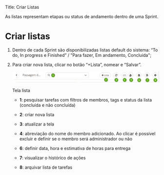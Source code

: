 Title: Criar Listas

As listas representam etapas ou status de andamento dentro de uma Sprint.

# Criar listas

1.  Dentro de cada Sprint são disponibilizadas listas default do sistema: “To do, In progress e Finished” / "Para fazer, Em andamento, Concluida";

2.  Para criar nova lista, clicar no botão “+Lista”, nomear e “Salvar”.

    ![tela lista](images/figure-2-simple.png)
    
    Tela lista


    -   **1**: pesquisar tarefas com filtros de membros, tags e status da lista
    (concluída e não concluída)

    -   **2**: criar nova lista

    -   **3**: atualizar a tela

    -   **4**: abreviação do nome do membro adicionado. Ao clicar é possível excluir e
    definir se o membro será administrador ou não

    -   **6**: definir data, hora e estimativa de horas para entrega

    -   **7**: visualizar o histórico de ações

    -   **8**: arquivar lista de tarefas